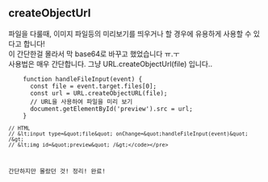<h2>createObjectUrl</h2>
<p>파일을 다룰때, 이미지 파일등의 미리보기를 띄우거나 할 경우에 유용하게 사용할 수 있다고 합니다!<br>이 간단한걸 몰라서 막 base64로 바꾸고 했었습니다 ㅠ.ㅜ<br>사용법은 매우 간단합니다. 그냥 URL.createObjectUrl(file) 입니다..</p>
<pre><code class="language-javascript">    function handleFileInput(event) {
      const file = event.target.files[0];
      const url = URL.createObjectURL(file);
      // URL을 사용하여 파일을 미리 보기
      document.getElementById(&#39;preview&#39;).src = url;
    }
<pre><code>// HTML
// &amp;lt;input type=&amp;quot;file&amp;quot; onChange=&amp;quot;handleFileInput(event)&amp;quot; /&amp;gt;
// &amp;lt;img id=&amp;quot;preview&amp;quot; /&amp;gt;&lt;/code&gt;&lt;/pre&gt;
</code></pre>
<p>간단하지만 몰랐던 것! 정리! 완료! </p>